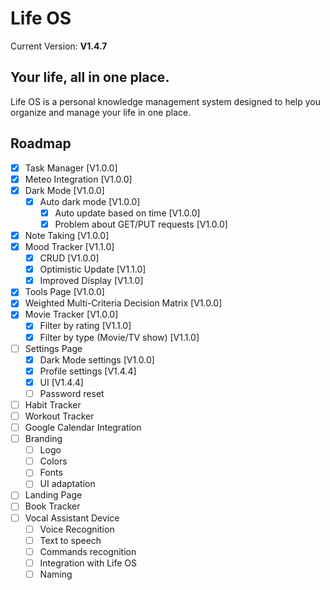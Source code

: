# Life OS

Current Version: **V1.4.7**

## Your life, all in one place.

Life OS is a personal knowledge management system designed to help you organize and manage your life in one place.

## Roadmap

- [x] Task Manager [V1.0.0]
- [x] Meteo Integration [V1.0.0]
- [x] Dark Mode [V1.0.0]
    - [x] Auto dark mode [V1.0.0]
        - [x] Auto update based on time [V1.0.0]
        - [x] Problem about GET/PUT requests [V1.0.0]
- [x] Note Taking [V1.0.0]
- [x] Mood Tracker [V1.1.0]
    - [x] CRUD [V1.0.0]
    - [x] Optimistic Update [V1.1.0]
    - [x] Improved Display [V1.1.0]
- [x] Tools Page [V1.0.0]
- [x] Weighted Multi-Criteria Decision Matrix [V1.0.0]
- [x] Movie Tracker [V1.0.0]
    - [x] Filter by rating [V1.1.0]
    - [x] Filter by type (Movie/TV show) [V1.1.0]
- [ ] Settings Page
    - [x] Dark Mode settings [V1.0.0]
    - [x] Profile settings [V1.4.4]
    - [x] UI [V1.4.4]
    - [ ] Password reset
- [ ] Habit Tracker
- [ ] Workout Tracker
- [ ] Google Calendar Integration
- [ ] Branding
    - [ ] Logo
    - [ ] Colors
    - [ ] Fonts
    - [ ] UI adaptation
- [ ] Landing Page
- [ ] Book Tracker
- [ ] Vocal Assistant Device
    - [ ] Voice Recognition
    - [ ] Text to speech
    - [ ] Commands recognition
    - [ ] Integration with Life OS
    - [ ] Naming